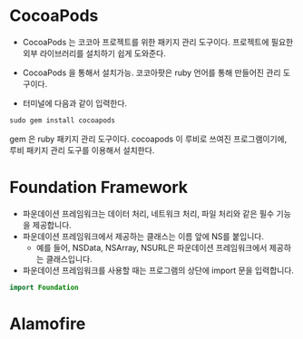 # CocoaPods

- CocoaPods 는 코코아 프로젝트를 위한 패키지 관리 도구이다. 프로젝트에 필요한 외부 라이브러리를 설치하기 쉽게 도와준다.
- CocoaPods 을 통해서 설치가능. 코코아팟은 ruby 언어를 통해 만들어진 관리 도구이다.

- 터미널에 다음과 같이 입력한다.
```swift
sudo gem install cocoapods
```
gem 은 ruby 패키지 관리 도구이다. cocoapods 이 루비로 쓰여진 프로그램이기에, 루비 패키지 관리 도구를 이용해서 설치한다.

# Foundation Framework
- 파운데이션 프레임워크는 데이터 처리, 네트워크 처리, 파일 처리와 같은 필수 기능을 제공합니다.
- 파운데이션 프레임워크에서 제공하는 클래스는 이름 앞에 NS를 붙입니다. 
  - 예를 들어, NSData, NSArray, NSURL은 파운데이션 프레임워크에서 제공하는 클래스입니다.
- 파운데이션 프레임워크를 사용할 때는 프로그램의 상단에 import 문을 입력합니다.
```swift
import Foundation
```

# Alamofire
